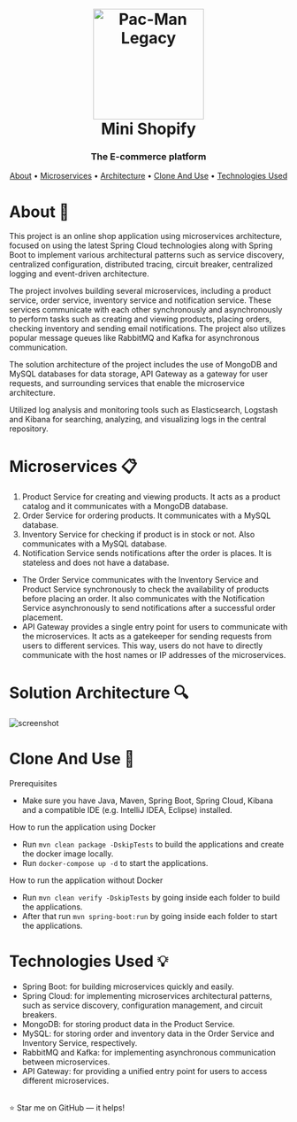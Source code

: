 <h1 align="center">
  <br>
  <a href="https://github.com/zoltanvin/mini-shopify"><img src="https://github.com/zoltanvin/mini-shopify/blob/main/assets/logo.png" alt="Pac-Man Legacy" width="200"></a>
  <br>
  Mini Shopify
  <br>
</h1>

<h3 align="center">The E-commerce platform</a></h3>
<p align="center">
  <a href="#about-">About</a> •
  <a href="#microservices-">Microservices</a> •
  <a href="#solution-architecture-">Architecture</a> •
  <a href="#clone-and-use-">Clone And Use</a> •
  <a href="#technologies-used-">Technologies Used</a>
</p>


# About 🚀

This project is an online shop application using microservices architecture, focused on using the latest Spring Cloud technologies along with Spring Boot to implement various architectural patterns such as service discovery, centralized configuration, distributed tracing, circuit breaker, centralized logging and event-driven architecture.

The project involves building several microservices, including a product service, order service, inventory service and notification service. These services communicate with each other synchronously and asynchronously to perform tasks such as creating and viewing products, placing orders, checking inventory and sending email notifications. The project also utilizes popular message queues like RabbitMQ and Kafka for asynchronous communication.

The solution architecture of the project includes the use of MongoDB and MySQL databases for data storage, API Gateway as a gateway for user requests, and surrounding services that enable the microservice architecture.

Utilized log analysis and monitoring tools such as Elasticsearch, Logstash and Kibana for searching, analyzing, and visualizing logs in the central repository.


# Microservices 📋
1. Product Service for creating and viewing products. It acts as a product catalog and it communicates with a MongoDB database.
2. Order Service for ordering products. It communicates with a MySQL database.
3. Inventory Service for checking if product is in stock or not. Also communicates with a MySQL database.
4. Notification Service sends notifications after the order is places. It is stateless and does not have a database.
- The Order Service communicates with the Inventory Service and Product Service synchronously to check the availability of products before placing an order. It also communicates with the Notification Service asynchronously to send notifications after a successful order placement.
- API Gateway provides a single entry point for users to communicate with the microservices. It acts as a gatekeeper for sending requests from users to different services. This way, users do not have to directly communicate with the host names or IP addresses of the microservices.

# Solution Architecture 🔍
![screenshot](https://github.com/zoltanvin/mini-shopify/blob/main/assets/architecture.png)


# Clone And Use 🔨

Prerequisites
- Make sure you have Java, Maven, Spring Boot, Spring Cloud, Kibana and a compatible IDE (e.g. IntelliJ IDEA, Eclipse) installed.

How to run the application using Docker
- Run `mvn clean package -DskipTests` to build the applications and create the docker image locally.
- Run `docker-compose up -d` to start the applications.

How to run the application without Docker
- Run `mvn clean verify -DskipTests` by going inside each folder to build the applications.
- After that run `mvn spring-boot:run` by going inside each folder to start the applications.


# Technologies Used 💡

- Spring Boot: for building microservices quickly and easily.
- Spring Cloud: for implementing microservices architectural patterns, such as service discovery, configuration management, and circuit breakers.
- MongoDB: for storing product data in the Product Service.
- MySQL: for storing order and inventory data in the Order Service and Inventory Service, respectively.
- RabbitMQ and Kafka: for implementing asynchronous communication between microservices.
- API Gateway: for providing a unified entry point for users to access different microservices.


</br>
⭐ Star me on GitHub — it helps!
